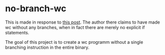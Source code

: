 # no-branch-wc

This is made in response to [this post](https://dlang.org/blog/2020/01/28/wc-in-d-712-characters-without-a-single-branch/).
The author there claims to have made wc without any branches, when in fact there are merely no explicit if statements.

The goal of this project is to create a wc programm without a single branching instruction in the entire binary.
